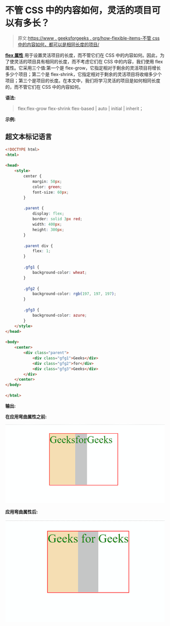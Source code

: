 # 不管 CSS 中的内容如何，灵活的项目可以有多长？

> 原文:[https://www . geeksforgeeks . org/how-flexible-items-不管 css 中的内容如何，都可以是相同长度的项目/](https://www.geeksforgeeks.org/how-flexible-items-can-be-of-the-same-length-regardless-of-its-content-in-css/)

[**flex 属性**](https://www.geeksforgeeks.org/css-flex-property/) 用于设置灵活项目的长度，而不管它们在 CSS 中的内容如何。因此，为了使灵活的项目具有相同的长度，而不考虑它们在 CSS 中的内容，我们使用 flex 属性。它采用三个值:第一个是 flex-grow，它指定相对于剩余的灵活项目将增长多少个项目；第二个是 flex-shrink，它指定相对于剩余的灵活项目将收缩多少个项目；第三个是项目的长度。在本文中，我们将学习灵活的项目是如何相同长度的，而不管它们在 CSS 中的内容如何。

**语法:**

> flex:flex-grow flex-shrink flex-based | auto | initial | inherit；

**示例:**

## 超文本标记语言

```html
<!DOCTYPE html>
<html>

<head>
    <style>
        center {
            margin: 50px;
            color: green;
            font-size: 60px;
        }

        .parent {
            display: flex;
            border: solid 3px red;
            width: 400px;
            height: 300px;
        }

        .parent div {
            flex: 1;
        }

        .gfg1 {
            background-color: wheat;
        }

        .gfg2 {
            background-color: rgb(197, 197, 197);
        }

        .gfg3 {
            background-color: azure;
        }
    </style>
</head>

<body>
    <center>
        <div class="parent">
            <div class="gfg1">Geeks</div>
            <div class="gfg2">for</div>
            <div class="gfg3">Geeks</div>
        </div>
    </center>
</body>

</html>
```

**输出:**

**在应用弯曲属性之前:**

![](img/291929455c3ef93fe407183c8d8f01bd.png)

**应用弯曲属性后:**

![](img/0fcb26b5ce2923ebd1fb7af7736a9f40.png)